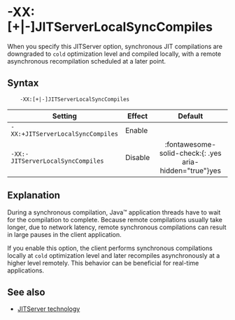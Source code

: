 <!--
* Copyright (c) 2021, 2021 IBM Corp. and others
*
* This program and the accompanying materials are made
* available under the terms of the Eclipse Public License 2.0
* which accompanies this distribution and is available at
* https://www.eclipse.org/legal/epl-2.0/ or the Apache
* License, Version 2.0 which accompanies this distribution and
* is available at https://www.apache.org/licenses/LICENSE-2.0.
*
* This Source Code may also be made available under the
* following Secondary Licenses when the conditions for such
* availability set forth in the Eclipse Public License, v. 2.0
* are satisfied: GNU General Public License, version 2 with
* the GNU Classpath Exception [1] and GNU General Public
* License, version 2 with the OpenJDK Assembly Exception [2].
*
* [1] https://www.gnu.org/software/classpath/license.html
* [2] http://openjdk.java.net/legal/assembly-exception.html
*
* SPDX-License-Identifier: EPL-2.0 OR Apache-2.0 OR GPL-2.0 WITH
* Classpath-exception-2.0 OR LicenseRef-GPL-2.0 WITH Assembly-exception
-->

# -XX:\[+|-\]JITServerLocalSyncCompiles

When you specify this JITServer option, synchronous JIT compilations are downgraded to `cold` optimization level and compiled locally, with a remote asynchronous recompilation scheduled at a later point.

## Syntax

        -XX:[+|-]JITServerLocalSyncCompiles

| Setting                 | Effect | Default                                                                            |
|-------------------------|--------|:----------------------------------------------------------------------------------:|
|`-XX:+JITServerLocalSyncCompiles`           | Enable |                                                                                    |
|`-XX:-JITServerLocalSyncCompiles`           | Disable| :fontawesome-solid-check:{: .yes aria-hidden="true"}<span class="sr-only">yes</span> |

## Explanation

During a synchronous compilation, Java&trade; application threads have to wait for the compilation to complete.
Because remote compilations usually take longer, due to network latency, remote synchronous compilations can result in large pauses in the client application.

If you enable this option, the client performs synchronous compilations locally at `cold` optimization level and later recompiles asynchronously at a higher level remotely. This behavior can be beneficial for real-time applications.

## See also

- [JITServer technology](jitserver.md)

<!-- ==== END OF TOPIC ==== xxjitserverlocalsynccompiles.md ==== -->
